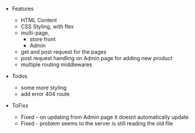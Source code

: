 * Features
    * HTML Content
    * CSS Styling, with flex
    * multi-page, 
        * store front
        * Admin
    * get and post request for the pages
    * post request handling on Admin page for adding new product
    * multiple routing middlewares

* Todos
    * some more styling
    * add error 404 route


* ToFixs
    * Fixed - on updating from Admin page it doesnt automatically update
    * Fixed - problem seems to the server is still reading the old file
